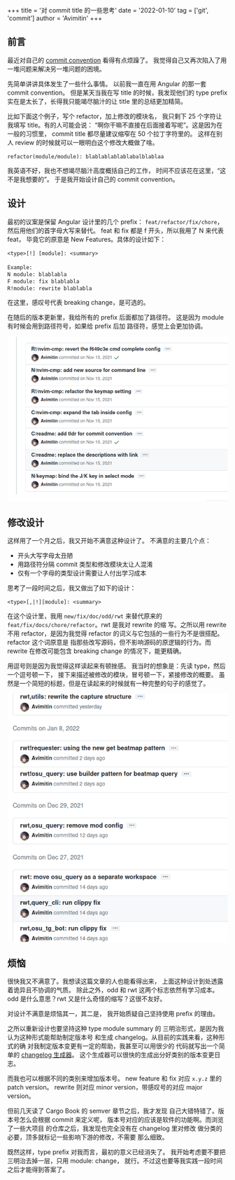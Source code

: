 +++
title = '对 commit title 的一些思考'
date  = '2022-01-10'
tag = ['git', 'commit']
author = 'Avimitin'
+++
## 前言

最近对自己的 [commit convention](https://commit-convention.sh1mar.in/)
看得有点烦躁了。
我觉得自己又再次陷入了用一堆问题来解决另一堆问题的困境。

先简单讲讲具体发生了一些什么事情。
以前我一直在用 Angular 的那一套 commit convention。
但是某天当我在写 title 的时候，我发现他们的 type prefix
实在是太长了，长得我只能竭尽脑汁的让 title 里的总结更加精简。

比如下面这个例子，写个 refactor，加上修改的模块名，
我只剩下 25 个字符让我填写 title。有的人可能会说：
“啊你干嘛不直接在后面接着写呢”。这是因为在一般的习惯里，
commit title 都尽量建议缩窄在 50 个拉丁字符里的。
这样在别人 review 的时候就可以一眼明白这个修改大概做了啥。

```text
refactor(module/module): blablablablablabalblablaa
```

我英语不好，我也不想竭尽脑汁高度概括自己的工作，
时间不应该花在这里，“这不是我想要的”。
于是我开始设计自己的 commit convention。

## 设计

最初的议案是保留 Angular 设计里的几个 prefix：
`feat/refactor/fix/chore`，然后用他们的首字母大写来替代。
feat 和 fix 都是 f 开头，所以我用了 N 来代表 feat，
毕竟它的原意是 New Features。具体的设计如下：

```text
<type>[!] [module]: <summary>

Example:
N module: blablabla
F module: fix blablabla
R!module: rewrite blablabla
```

在这里，感叹号代表 breaking change，是可选的。

在随后的版本更新里，我给所有的 prefix 后面都加了路径符。
这是因为 module 有时候会用到路径符号，如果给 prefix 后加
路径符，感觉上会更加协调。

![photo](./images/2022-01-10_17-18.png)

## 修改设计

这样用了一个月之后，我又开始不满意这种设计了。
不满意的主要几个点：

* 开头大写字母太丑陋
* 用路径符分隔 commit 类型和修改模块太让人混淆
* 仅有一个字母的类型设计需要让人付出学习成本

思考了一段时间之后，我又做出了如下的设计：

```text
<type>[,|!][module]: <summary>
```

在这个设计里，我用 `new/fix/doc/odd/rwt` 来替代原来的
`feat/fix/docs/chore/refactor`。rwt 是我对 rewrite 的缩
写。之所以用 rewrite 不用 refactor，是因为我觉得 refactor
的词义与它包括的一些行为不是很搭配。refactor 这个词原意是
指那些改写源码，但不影响源码的原逻辑的行为。而 rewrite
在修改可能包含 breaking change 的情况下，能更精确。

用逗号则是因为我觉得这样读起来有顿挫感。
我当时的想象是：先读 type，然后一个逗号顿一下，
接下来描述被修改的模块，冒号顿一下，紧接修改的概要。
虽然是一个简短的标题，但是在读起来的时候就有一种完整的句子的感觉了。

![photo](./images/2022-01-10_17-27.png)

## 烦恼

很快我又不满意了。我想读这篇文章的人也能看得出来，
上面这种设计到处透露着诡异且不协调的气质。
除此之外，odd 和 rwt 这两个标志依然有学习成本。
odd 是什么意思？rwt 又是什么奇怪的缩写？这很不友好。

对设计不满意是烦恼其一，其二是，
我开始质疑自己坚持使用 prefix 的理由。

之所以重新设计也要坚持这种 type module summary 的
三明治形式，是因为我认为这种形式能帮助制定版本号
和生成 changelog。从目前的实践来看，这种形式的确
对我制定版本变更有一定的帮助，我甚至可以用很少的
代码就写出一个简单的
[changelog 生成器](https://github.com/Avimitin/changelog_generator)。
这个生成器可以很快的生成出分好类别的版本变更日志。

而我也可以根据不同的类别来增加版本号。
new feature 和 fix 对应 `x.y.z` 里的 patch version。
rewrite 则对应 minor version，带感叹号的对应 major version。

但前几天读了 Cargo Book 的 semver 章节之后，我才发现
自己大错特错了。版本号怎么会根据 commit 来定义呢，
版本号对应的应该是软件的功能啊。而浏览了一些大项目
的仓库之后，我发现也完全没有在 changelog 里对修改
做分类的必要，顶多就标记一些影响下游的修改，不需要
那么细致。

既然这样，type prefix 对我而言，最初的意义已经消失了。
我开始考虑要不要把三明治去掉一层，只用 module: change，
就行。不过这也要等我实践一段时间之后才能得到答案了。
